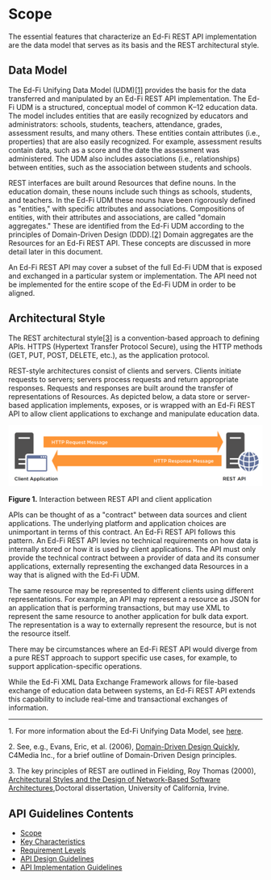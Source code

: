 # Scope

The essential features that characterize an Ed-Fi REST API implementation are
the data model that serves as its basis and the REST architectural style.

## Data Model

The Ed-Fi Unifying Data Model (UDM)[\[1\]](#f1) provides the basis for the
data transferred and manipulated by an Ed-Fi REST API implementation. The Ed-Fi
UDM is a structured, conceptual model of common K–12 education data. The model
includes entities that are easily recognized by educators and administrators:
schools, students, teachers, attendance, grades, assessment results, and many
others. These entities contain attributes (i.e., properties) that are also
easily recognized. For example, assessment results contain data, such as a score
and the date the assessment was administered. The UDM also includes associations
(i.e., relationships) between entities, such as the association between students
and schools.

REST interfaces are built around Resources that define nouns. In the education
domain, these nouns include such things as schools, students, and teachers. In
the Ed-Fi UDM these nouns have been rigorously defined as "entities," with
specific attributes and associations. Compositions of entities, with their
attributes and associations, are called "domain aggregates." These are
identified from the Ed-Fi UDM according to the principles of Domain-Driven
Design (DDD).[\[2\]](#f2) Domain aggregates are the Resources for an Ed-Fi
REST API. These concepts are discussed in more detail later in this document.

An Ed-Fi REST API may cover a subset of the full Ed-Fi UDM that is exposed and
exchanged in a particular system or implementation. The API need not be
implemented for the entire scope of the Ed-Fi UDM in order to be aligned.

## Architectural Style

The REST architectural style[\[3\]](#f3) is a convention-based approach to
defining APIs. HTTPS (Hypertext Transfer Protocol Secure), using the HTTP
methods (GET, PUT, POST, DELETE, etc.), as the application protocol.

REST-style architectures consist of clients and servers. Clients initiate
requests to servers; servers process requests and return appropriate responses.
Requests and responses are built around the transfer of representations of
Resources. As depicted below, a data store or server-based application
implements, exposes, or is wrapped with an Ed-Fi REST API to allow client
applications to exchange and manipulate education data.

![Image showing HTTP request and response between client and REST API service](Client-Server-Figure.png)

**Figure 1.** Interaction between REST API and client application

APIs can be thought of as a "contract" between data sources and client
applications. The underlying platform and application choices are unimportant in
terms of this contract. An Ed-Fi REST API follows this pattern. An Ed-Fi REST
API levies no technical requirements on how data is internally stored or how it
is used by client applications. The API must only provide the technical contract
between a provider of data and its consumer applications, externally
representing the exchanged data Resources in a way that is aligned with the
Ed-Fi UDM.

The same resource may be represented to different clients using different
representations. For example, an API may represent a resource as JSON for an
application that is performing transactions, but may use XML to represent the
same resource to another application for bulk data export. The representation is
a way to externally represent the resource, but is not the resource itself.

There may be circumstances where an Ed-Fi REST API would diverge from a pure
REST approach to support specific use cases, for example, to support
application-specific operations.

While the Ed-Fi XML Data Exchange Framework allows for file-based exchange of
education data between systems, an Ed-Fi REST API extends this capability to
include real-time and transactional exchanges of information.

------

<a name="f1"></a>1. For more information about the Ed-Fi Unifying Data Model, see
[here](https://techdocs.ed-fi.org/display/EFDS31/Ed-Fi+Unifying+Data+Model).

<a name="f2"></a>2. See, e.g., Evans, Eric, et al. (2006), [Domain-Driven Design
Quickly](http://www.infoq.com/minibooks/domain-driven-design-quickly), C4Media
Inc., for a brief outline of Domain-Driven Design principles.

<a name="f3"></a>3. The key principles of REST are outlined in Fielding, Roy Thomas (2000),
[Architectural Styles and the Design of Network-Based Software
Architectures](http://www.ics.uci.edu/~fielding/pubs/dissertation/top.htm),Doctoral
dissertation, University of California, Irvine.

## API Guidelines Contents

* [Scope](SCOPE.md)
* [Key Characteristics](KEY-CHARACTERISTICS.md)
* [Requirement Levels](REQUIREMENT-LEVELS.md)
* [API Design Guidelines](API-DESIGN-GUIDELINES/README.md)
* [API Implementation Guidelines](API-IMPLEMENTATION-GUIDELINES/README.md)
